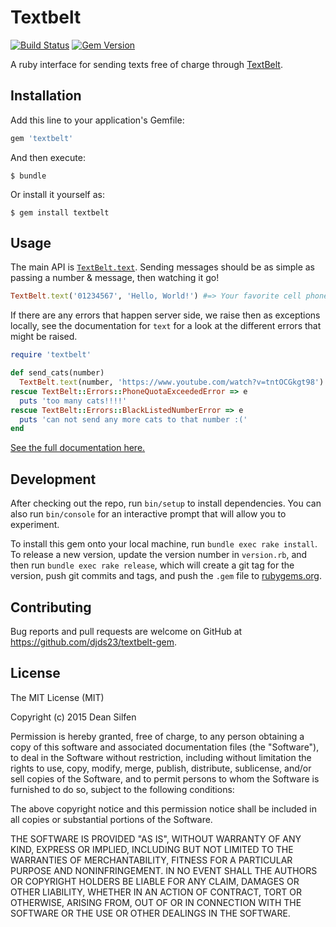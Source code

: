 # Textbelt

[![Build Status](https://travis-ci.org/djds23/textbelt-gem.svg?branch=master)](https://travis-ci.org/djds23/textbelt-gem)
[![Gem Version](https://badge.fury.io/rb/textbelt.svg)](https://rubygems.org/gems/textbelt)

A ruby interface for sending texts free of charge through [TextBelt](http://textbelt.com/).

## Installation

Add this line to your application's Gemfile:

```ruby
gem 'textbelt'
```

And then execute:

    $ bundle

Or install it yourself as:

    $ gem install textbelt

## Usage

The main API is [`TextBelt.text`](http://www.rubydoc.info/github/djds23/textbelt-gem/master/TextBelt.text). Sending messages should be as simple as passing a number & message, then watching it go!

```ruby
TextBelt.text('01234567', 'Hello, World!') #=> Your favorite cell phone number gets a text message
```

If there are any errors that happen server side, we raise then as exceptions locally, see the documentation for `text` for a look at the different errors that might be raised.

```ruby
require 'textbelt'

def send_cats(number)
  TextBelt.text(number, 'https://www.youtube.com/watch?v=tntOCGkgt98')
rescue TextBelt::Errors::PhoneQuotaExceededError => e
  puts 'too many cats!!!!'
rescue TextBelt::Errors::BlackListedNumberError => e
  puts 'can not send any more cats to that number :('
end
```

[See the full documentation here.](http://www.rubydoc.info/github/djds23/textbelt-gem/master)
## Development

After checking out the repo, run `bin/setup` to install dependencies. You can also run `bin/console` for an interactive prompt that will allow you to experiment.

To install this gem onto your local machine, run `bundle exec rake install`. To release a new version, update the version number in `version.rb`, and then run `bundle exec rake release`, which will create a git tag for the version, push git commits and tags, and push the `.gem` file to [rubygems.org](https://rubygems.org).

## Contributing

Bug reports and pull requests are welcome on GitHub at https://github.com/djds23/textbelt-gem.

## License

The MIT License (MIT)

Copyright (c) 2015 Dean Silfen

Permission is hereby granted, free of charge, to any person obtaining a copy of this software and associated documentation files (the "Software"), to deal in the Software without restriction, including without limitation the rights to use, copy, modify, merge, publish, distribute, sublicense, and/or sell copies of the Software, and to permit persons to whom the Software is furnished to do so, subject to the following conditions:

The above copyright notice and this permission notice shall be included in all copies or substantial portions of the Software.

THE SOFTWARE IS PROVIDED "AS IS", WITHOUT WARRANTY OF ANY KIND, EXPRESS OR IMPLIED, INCLUDING BUT NOT LIMITED TO THE WARRANTIES OF MERCHANTABILITY, FITNESS FOR A PARTICULAR PURPOSE AND NONINFRINGEMENT. IN NO EVENT SHALL THE AUTHORS OR COPYRIGHT HOLDERS BE LIABLE FOR ANY CLAIM, DAMAGES OR OTHER LIABILITY, WHETHER IN AN ACTION OF CONTRACT, TORT OR OTHERWISE, ARISING FROM, OUT OF OR IN CONNECTION WITH THE SOFTWARE OR THE USE OR OTHER DEALINGS IN THE SOFTWARE.
